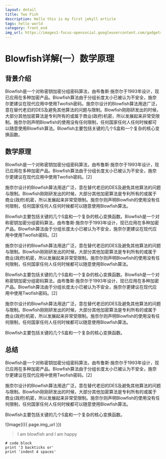 ```yaml
---
layout: detail
title: Two Fish
description: Hello this is my first jekyll article
tags: hello world
category: front_end
img_url: https://images1-focus-opensocial.googleusercontent.com/gadgets/proxy?container=focus&resize_w=1500&url=https://codetheweb.blog/assets/img/posts/html-syntax/cover.jpg
---
```

# Blowfish详解(一）数学原理
## 背景介绍

Blowfish是一个对称密钥加密分组密码算法，由布鲁斯·施奈尔于1993年设计，现已应用在多种加密产品。Blowfish算法由于分组长度太小已被认为不安全，施奈尔更建议在现代应用中使用Twofish密码。施奈尔设计的Blowfish算法用途广泛，意在替代老旧的DES及避免其他算法的问题与限制。Blowfish刚刚研发出的时候，大部分其他加密算法是专利所有的或属于商业(政府)机密，所以发展起来非常受限制。施奈尔则声明Blowfish的使用没有任何限制，任何国家任何人任何时候都可以随意使用Blowfish算法。Blowfish主要包括关键的几个S盒和一个复杂的核心变换函数。

## 数学原理
Blowfish是一个对称密钥加密分组密码算法，由布鲁斯·施奈尔于1993年设计，现已应用在多种加密产品。Blowfish算法由于分组长度太小已被认为不安全，施奈尔更建议在现代应用中使用Twofish密码。[2]

施奈尔设计的Blowfish算法用途广泛，意在替代老旧的DES及避免其他算法的问题与限制。Blowfish刚刚研发出的时候，大部分其他加密算法是专利所有的或属于商业(政府)机密，所以发展起来非常受限制。施奈尔则声明Blowfish的使用没有任何限制，任何国家任何人任何时候都可以随意使用Blowfish算法。

Blowfish主要包括关键的几个S盒和一个复杂的核心变换函数。Blowfish是一个对称密钥加密分组密码算法，由布鲁斯·施奈尔于1993年设计，现已应用在多种加密产品。Blowfish算法由于分组长度太小已被认为不安全，施奈尔更建议在现代应用中使用Twofish密码。[2]

施奈尔设计的Blowfish算法用途广泛，意在替代老旧的DES及避免其他算法的问题与限制。Blowfish刚刚研发出的时候，大部分其他加密算法是专利所有的或属于商业(政府)机密，所以发展起来非常受限制。施奈尔则声明Blowfish的使用没有任何限制，任何国家任何人任何时候都可以随意使用Blowfish算法。

Blowfish主要包括关键的几个S盒和一个复杂的核心变换函数。Blowfish是一个对称密钥加密分组密码算法，由布鲁斯·施奈尔于1993年设计，现已应用在多种加密产品。Blowfish算法由于分组长度太小已被认为不安全，施奈尔更建议在现代应用中使用Twofish密码。[2]

施奈尔设计的Blowfish算法用途广泛，意在替代老旧的DES及避免其他算法的问题与限制。Blowfish刚刚研发出的时候，大部分其他加密算法是专利所有的或属于商业(政府)机密，所以发展起来非常受限制。施奈尔则声明Blowfish的使用没有任何限制，任何国家任何人任何时候都可以随意使用Blowfish算法。

Blowfish主要包括关键的几个S盒和一个复杂的核心变换函数。

## 总结
Blowfish是一个对称密钥加密分组密码算法，由布鲁斯·施奈尔于1993年设计，现已应用在多种加密产品。Blowfish算法由于分组长度太小已被认为不安全，施奈尔更建议在现代应用中使用Twofish密码。[2]

施奈尔设计的Blowfish算法用途广泛，意在替代老旧的DES及避免其他算法的问题与限制。Blowfish刚刚研发出的时候，大部分其他加密算法是专利所有的或属于商业(政府)机密，所以发展起来非常受限制。施奈尔则声明Blowfish的使用没有任何限制，任何国家任何人任何时候都可以随意使用Blowfish算法。

Blowfish主要包括关键的几个S盒和一个复杂的核心变换函数。

![Image]({{ page.img_url }})

> I am blowfish and I am happy

```
# code block
print '3 backticks or'
print 'indent 4 spaces'
```
